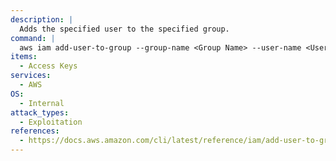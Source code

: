 ```yaml
---
description: |
  Adds the specified user to the specified group.
command: |
  aws iam add-user-to-group --group-name <Group Name> --user-name <User Name>
items:
  - Access Keys
services:
  - AWS
OS:
  - Internal
attack_types:
  - Exploitation
references:
  - https://docs.aws.amazon.com/cli/latest/reference/iam/add-user-to-group.html
---
```

